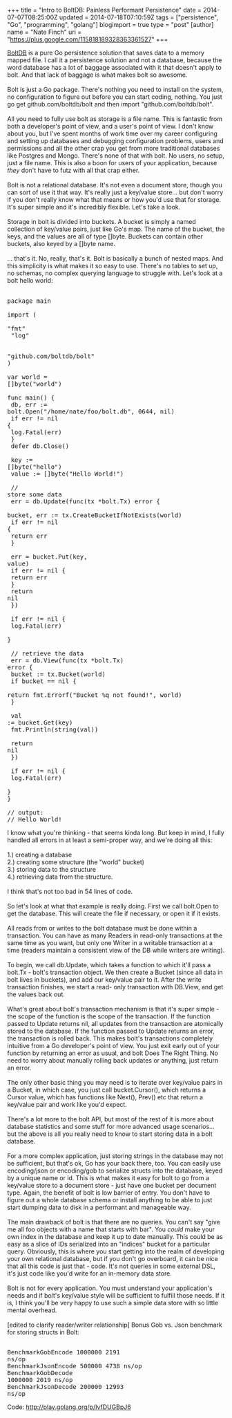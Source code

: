 +++
title = "Intro to BoltDB: Painless Performant Persistence"
date = 2014-07-07T08:25:00Z
updated = 2014-07-18T07:10:59Z
tags = ["persistence", "Go", "programming", "golang"]
blogimport = true 
type = "post"
[author]
	name = "Nate Finch"
	uri = "https://plus.google.com/115818189328363361527"
+++

<a href="http://github.com/boltdb/bolt" target="_blank">BoltDB</a> is a pure Go persistence solution that saves data to a memory mapped file.  I call it a persistence solution and not a database, because the word database has a lot of baggage associated with it that doesn't apply to bolt. And that lack of baggage is what makes bolt so awesome.<br /><br />Bolt is just a Go package.  There's nothing you need to install on the system, no configuration to figure out before you can start coding, nothing.  You just go get github.com/boltdb/bolt and then import "github.com/boltdb/bolt". <br /><br />All you need to fully use bolt as storage is a file name.  This is fantastic from both a developer's point of view, and a user's point of view.  I don't know about you, but I've spent months of work time over my career configuring and setting up databases and debugging configuration problems, users and permissions and all the other crap you get from more traditional databases like Postgres and Mongo.  There's none of that with bolt.  No users, no setup, just a file name.  This is also a boon for users of your application, because *they* don't have to futz with all that crap either.<br /><br />Bolt is not a relational database.  It's not even a document store, though you can sort of use it that way.  It's really just a key/value store... but don't worry if you don't really know what that means or how you'd use that for storage.  It's super simple and it's incredibly flexible.  Let's take a look.<br /><br />Storage in bolt is divided into buckets.  A bucket is simply a named collection of key/value pairs, just like Go's map.  The name of the bucket, the keys, and the values are all of type []byte.  Buckets can contain other buckets, also keyed by a []byte name. <br /><br />... that's it.  No, really, that's it.  Bolt is basically a bunch of nested maps.  And this simplicity is what makes it so easy to use.  There's no tables to set up, no schemas, no complex querying language to struggle with.  Let's look at a bolt hello world:<br /><br /><pre>package main<br /><br />import (<br />    "fmt"<br />    "log"<br /><br />    "github.com/boltdb/bolt"<br />)<br /><br />var world = []byte("world")<br /><br />func main() {<br />    db, err := bolt.Open("/home/nate/foo/bolt.db", 0644, nil)<br />    if err != nil {<br />        log.Fatal(err)<br />    }<br />    defer db.Close()<br /><br />    key := []byte("hello")<br />    value := []byte("Hello World!")<br /><br />    // store some data<br />    err = db.Update(func(tx *bolt.Tx) error {<br />        bucket, err := tx.CreateBucketIfNotExists(world)<br />        if err != nil {<br />            return err<br />        }<br /><br />        err = bucket.Put(key, value)<br />        if err != nil {<br />            return err<br />        }<br />        return nil<br />    })<br /><br />    if err != nil {<br />        log.Fatal(err)<br />    }<br /><br />    // retrieve the data<br />    err = db.View(func(tx *bolt.Tx) error {<br />        bucket := tx.Bucket(world)<br />        if bucket == nil {<br />            return fmt.Errorf("Bucket %q not found!", world)<br />        }<br /><br />        val := bucket.Get(key)<br />        fmt.Println(string(val))<br /><br />        return nil<br />    })<br /><br />    if err != nil {<br />        log.Fatal(err)<br />    }<br />}<br /><br />// output:<br />// Hello World!</pre><div></div>I know what you're thinking - that seems kinda long.  But keep in mind, I fully handled all errors in at least a semi-proper way, and we're doing all this:<br /><br />1.) creating a database <br />2.) creating some structure (the "world" bucket)<br />3.) storing data to the structure<br />4.) retrieving data from the structure.<br /><br />I think that's not too bad in 54 lines of code.<br /><br />So let's look at what that example is really doing.  First we call bolt.Open to get the database.  This will create the file if necessary, or open it if it exists.<br /><br />All reads from or writes to the bolt database must be done within a transaction. You can have as many Readers in read-only transactions at the same time as you want, but only one Writer in a writable transaction at a time (readers maintain a consistent view of the DB while writers are writing).<br /><br />To begin, we call db.Update, which takes a function to which it'll pass a bolt.Tx - bolt's transaction object.  We then create a Bucket (since all data in bolt lives in buckets), and add our key/value pair to it.  After the write transaction finishes, we start a read- only transaction with DB.View, and get the values back out.<br /><br />What's great about bolt's transaction mechanism is that it's super simple - the scope of the function is the scope of the transaction.  If the function passed to Update returns nil, all updates from the transaction are atomically stored to the database.  If the function passed to Update returns an error, the transaction is rolled back.  This makes bolt's transactions completely intuitive from a Go developer's point of view.  You just exit early out of your function by returning an error as usual, and bolt Does The Right Thing.  No need to worry about manually rolling back updates or anything, just return an error.<br /><br />The only other basic thing you may need is to iterate over key/value pairs in a Bucket, in which case, you just call bucket.Cursor(), which returns a Cursor value, which has functions like Next(), Prev() etc that return a key/value pair and work like you'd expect.<br /><br />There's a lot more to the bolt API, but most of the rest of it is more about database statistics and some stuff for more advanced usage scenarios... but the above is all you really need to know to start storing data in a bolt database.<br /><br />For a more complex application, just storing strings in the database may not be sufficient, but that's ok, Go has your back there, too.  You can easily use encoding/json or encoding/gob to serialize structs into the database, keyed by a unique name or id.  This is what makes it easy for bolt to go from a key/value store to a document store - just have one bucket per document type.  Again, the benefit of bolt is low barrier of entry.  You don't have to figure out a whole database schema or install anything to be able to just start dumping data to disk in a performant and manageable way.<br /><br />The main drawback of bolt is that there are no queries.  You can't say "give me all foo objects with a name that starts with bar".  You <i>could</i> make your own index in the database and keep it up to date manually.  This could be as easy as a slice of IDs serialized into an "indices" bucket for a particular query. Obviously, this is where you start getting into the realm of developing your own relational database, but if you don't go overboard, it can be nice that all this code is just that - code.  It's not queries in some external DSL, it's just code like you'd write for an in-memory data store.<br /><br />Bolt is not for every application.  You must understand your application's needs and if bolt's key/value style will be sufficient to fulfill those needs.  If it is, I think you'll be very happy to use such a simple data store with so little mental overhead.<br /><br />[edited to clarify reader/writer relationship]   Bonus Gob vs. Json benchmark for storing structs in Bolt: <pre><br />BenchmarkGobEncode  1000000       2191 ns/op<br />BenchmarkJsonEncode   500000       4738 ns/op<br />BenchmarkGobDecode  1000000       2019 ns/op<br />BenchmarkJsonDecode   200000      12993 ns/op<br /></pre>Code: http://play.golang.org/p/IvfDUGBpJ6 
